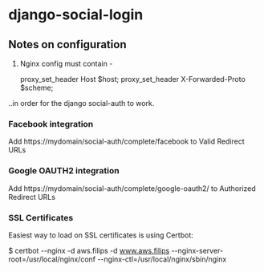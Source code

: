 # django-social-login

## Notes on configuration

1) Nginx config must contain -

    proxy_set_header Host $host;
    proxy_set_header X-Forwarded-Proto $scheme;

..in order for the django social-auth to work.

### Facebook integration

Add https://mydomain/social-auth/complete/facebook to Valid Redirect URLs

### Google OAUTH2 integration

Add https://mydomain/social-auth/complete/google-oauth2/ to Authorized Redirect URLs


### SSL Certificates

Easiest way to load on SSL certificates is using Certbot:

 $ certbot --nginx -d aws.filips -d www.aws.filips --nginx-server-root=/usr/local/nginx/conf --nginx-ctl=/usr/local/nginx/sbin/nginx

